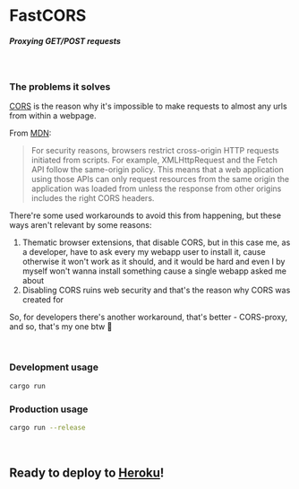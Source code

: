 # FastCORS
##### Proxying GET/POST requests

<br>

### The problems it solves
[CORS](https://en.wikipedia.org/wiki/Cross-origin_resource_sharing) is the reason why it's impossible to make requests to almost any urls from within a webpage.

From [MDN](https://developer.mozilla.org/en-US/docs/Web/HTTP/CORS):
> For security reasons, browsers restrict cross-origin HTTP requests initiated from scripts. For example, XMLHttpRequest and the Fetch API follow the same-origin policy. This means that a web application using those APIs can only request resources from the same origin the application was loaded from unless the response from other origins includes the right CORS headers.

There're some used workarounds to avoid this from happening, but these ways aren't relevant by some reasons:
1) Thematic browser extensions, that disable CORS, but in this case me, as a developer, have to ask every my webapp user to install it, cause otherwise it won't work as it should, and it would be hard and even I by myself won't wanna install something cause a single webapp asked me about
2) Disabling CORS ruins web security and that's the reason why CORS was created for

So, for developers there's another workaround, that's better - CORS-proxy, and so, that's my one btw :new_moon_with_face: 

<br>

### Development usage

```bash
cargo run
```

### Production usage

```bash
cargo run --release
```

<br>

## Ready to deploy to [Heroku](https://heroku.com)!
